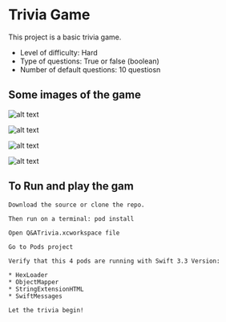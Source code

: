 # Trivia Game

This project is a basic trivia game.

* Level of difficulty: Hard
* Type of questions: True or false (boolean)
* Number of default questions: 10 questiosn

## Some images of the game
![alt text](https://github.com/maxicasal/triviaGame/blob/master/imgs/img1.png)

![alt text](https://github.com/maxicasal/triviaGame/blob/master/imgs/img1.png)

![alt text](https://github.com/maxicasal/triviaGame/blob/master/imgs/img1.png)

![alt text](https://github.com/maxicasal/triviaGame/blob/master/imgs/img1.png)

## To Run and play the gam

```
Download the source or clone the repo.

```


```
Then run on a terminal: pod install
```

```
Open Q&ATrivia.xcworkspace file

Go to Pods project

Verify that this 4 pods are running with Swift 3.3 Version:

* HexLoader
* ObjectMapper
* StringExtensionHTML
* SwiftMessages
```
```
Let the trivia begin!
```
